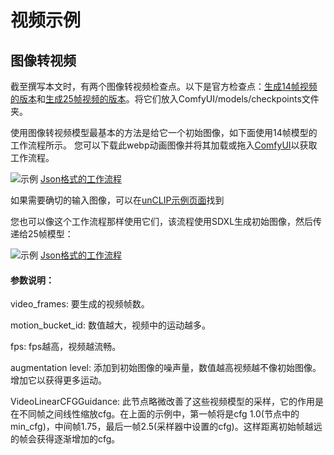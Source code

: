 # 视频示例

## 图像转视频

截至撰写本文时，有两个图像转视频检查点。以下是官方检查点：[生成14帧视频的版本](https://huggingface.co/stabilityai/stable-video-diffusion-img2vid/blob/main/svd.safetensors)和[生成25帧视频的版本](https://huggingface.co/stabilityai/stable-video-diffusion-img2vid-xt/blob/main/svd_xt.safetensors)。将它们放入ComfyUI/models/checkpoints文件夹。


使用图像转视频模型最基本的方法是给它一个初始图像，如下面使用14帧模型的工作流程所示。
您可以下载此webp动画图像并将其加载或拖入[ComfyUI](https://github.com/comfyanonymous/ComfyUI)以获取工作流程。

![示例](image_to_video.webp)
[Json格式的工作流程](workflow_image_to_video.json)

如果需要确切的输入图像，可以在[unCLIP示例页面](../unclip)找到

您也可以像这个工作流程那样使用它们，该流程使用SDXL生成初始图像，然后传递给25帧模型：

![示例](txt_to_image_to_video.webp)
[Json格式的工作流程](workflow_txt_to_img_to_video.json)

#### 参数说明：

video_frames: 要生成的视频帧数。

motion_bucket_id: 数值越大，视频中的运动越多。

fps: fps越高，视频越流畅。

augmentation level: 添加到初始图像的噪声量，数值越高视频越不像初始图像。增加它以获得更多运动。

VideoLinearCFGGuidance: 此节点略微改善了这些视频模型的采样，它的作用是在不同帧之间线性缩放cfg。在上面的示例中，第一帧将是cfg 1.0(节点中的min_cfg)，中间帧1.75，最后一帧2.5(采样器中设置的cfg)。这样距离初始帧越远的帧会获得逐渐增加的cfg。
